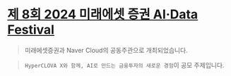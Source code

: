 # [제 8회 2024 미래에셋 증권 AI·Data Festival](https://miraeassetfesta.com/)
> 미래에셋증권과 Naver Cloud의 공동주관으로 개최되었습니다.

> `HyperCLOVA X와 함께, AI로 만드는 금융투자의 새로운 경험`이 공모 주제입니다.
